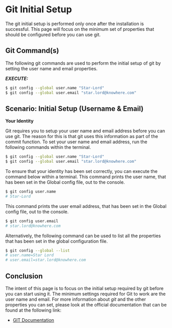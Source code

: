 # Git Initial Setup
The git initial setup is performed only once after the installation is successful. This page will focus on the minimum set of properties that should be configured before you can use git.

## Git Command(s)
The following git commands are used to perform the initial setup of git by setting the user name and email properties.

***EXECUTE:***
```bash
$ git config --global user.name "Star-Lord"
$ git config --global user.email "star.lord@knowhere.com"
```

## Scenario: Initial Setup (Username & Email)

**Your Identity**

Git requires you to setup your user name and email address before you can use git. The reason for this is that git uses this information as part of the commit function. To set your user name and email address, run the following commands within the terminal.

```bash
$ git config --global user.name "Star-Lord"
$ git config --global user.email "star.lord@knowhere.com"
```

To ensure that your identity has been set correctly, you can execute the command below within a terminal. This command prints the user name, that has been set in the Global config file, out to the console.

```bash
$ git config user.name
# Star-Lord
```

This command prints the user email address, that has been set in the Global config file, out to the console.

```bash
$ git config user.email
# star.lord@knowhere.com
```

Alternatively, the following command can be used to list all the properties that has been set in the global configuration file.

```bash
$ git config --global --list
# user.name=Star Lord
# user.email=star.lord@knowhere.com
```

## Conclusion
The intent of this page is to focus on the initial setup required by git before you can start using it. The minimum settings required for Git to work are the user name and email. For more information about *git* and the other properties you can set, please look at the official documentation that can be found at the following link:

* [GIT Documentation](https://git-scm.com/docs/)
